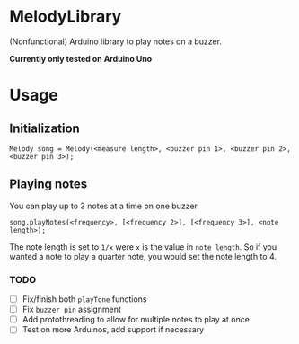 # MelodyLibrary
(Nonfunctional) Arduino library to play notes on a buzzer.

**Currently only tested on Arduino Uno**

# Usage
## Initialization
```Melody song = Melody(<measure length>, <buzzer pin 1>, <buzzer pin 2>, <buzzer pin 3>);```

## Playing notes
You can play up to 3 notes at a time on one buzzer
```
song.playNotes(<frequency>, [<frequency 2>], [<frequency 3>], <note length>);
```
The note length is set to `1/x` were `x` is the value in `note length`.
So if you wanted a note to play a quarter note, you would set the note length to 4.

### TODO
- [ ] Fix/finish both `playTone` functions
- [ ] Fix `buzzer pin` assignment
- [ ] Add protothreading to allow for multiple notes to play at once
- [ ] Test on more Arduinos, add support if necessary
